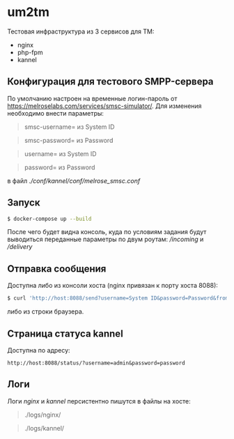 # um2tm
Тестовая инфраструктура из 3 сервисов для TM:
+ nginx 
+ php-fpm
+ kannel

## Конфигурация для тестового SMPP-сервера

По умолчанию настроен на временные логин-пароль от https://melroselabs.com/services/smsc-simulator/.
Для изменения необходимо внести параметры:
> smsc-username= из System ID

> smsc-password= из Password

> username= из System ID

> password= из Password

в файл
_./conf/kannel/conf/melrose_smsc.conf_

## Запуск

```bash
$ docker-compose up --build
```
После чего будет видна консоль, куда по условиям задания будут выводиться переданные параметры по двум роутам:
_/incoming_ и _/delivery_

## Отправка сообщения

Доступна либо из консоли хоста (nginx привязан к порту хоста 8088):
```bash
$ curl 'http://host:8088/send?username=System ID&password=Password&from=99System ID&to=99123456&text=Hello!!!&dlr-mask=31
```
либо из строки браузера.

## Страница статуса kannel

Доступна по адресу:
```
http://host:8088/status/?username=admin&password=password
```

## Логи
Логи _nginx_ и _kannel_  персистентно пишутся в файлы на хосте:

> ./logs/nginx/

> ./logs/kannel/
